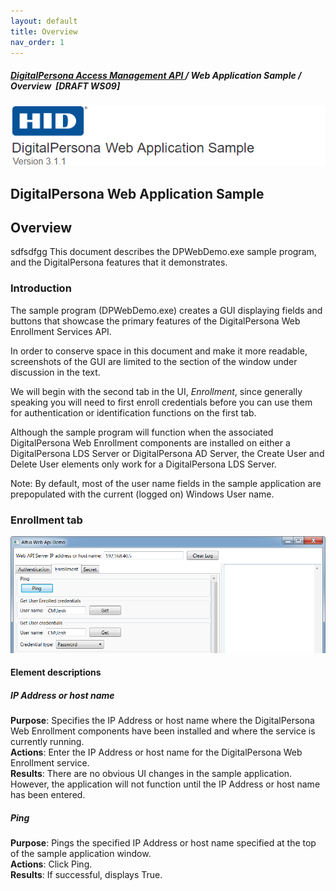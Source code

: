 ```yaml
---
layout: default
title: Overview
nav_order: 1
---
```

##### [DigitalPersona Access Management API ](https://lenhodgeman.github.io/digitalpersona-access-management-api/)/ Web Application Sample / Overview   &nbsp;**[DRAFT WS09]**

![](docs/assets/HID-DPAM-web-sample.png)  

## DigitalPersona Web Application Sample  

## Overview
sdfsdfgg
This document describes the DPWebDemo.exe sample program,  and the DigitalPersona features that it demonstrates.
### Introduction
The sample program (DPWebDemo.exe) creates a GUI displaying fields and buttons that showcase the primary features of the DigitalPersona Web Enrollment Services API.  

In order to conserve space in this document and make it more readable, screenshots of the GUI are limited to the section of the window under discussion in the text.  

We will begin with the second tab in the UI, *Enrollment*, since generally speaking you will need to first enroll credentials before you can use them for authentication or identification functions on the first tab.  

Although the sample program will function when the associated DigitalPersona Web Enrollment components are installed on either a DigitalPersona LDS Server or DigitalPersona AD Server, the Create User and Delete User elements only work for a DigitalPersona LDS Server.  

Note: By default, most of the user name fields in the sample application are prepopulated with the current (logged on) Windows User name.
### Enrollment tab

![](docs/assets/web-api-demo1.png)

#### Element descriptions

##### IP Address or host name
**Purpose**: Specifies the IP Address or host name where the DigitalPersona Web Enrollment components have been installed and where the service is currently running.  
**Actions**: Enter the IP Address or host name for the DigitalPersona Web Enrollment service.   
**Results**: There are no obvious UI changes in the sample application. However, the application will not function until the IP Address or host name has been entered.
##### Ping
**Purpose**: Pings the specified IP Address or host name specified at the top of the sample application window.  
**Actions**: Click Ping.  
**Results**: If successful, displays True.
